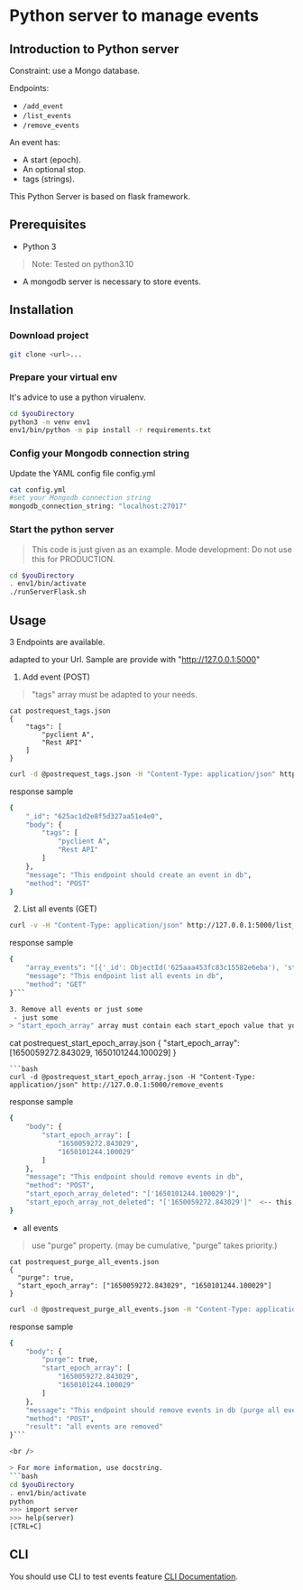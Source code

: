 # Python server to manage events

## Introduction to Python server

Constraint: use a Mongo database.

Endpoints:
* `/add_event`
* `/list_events`
* `/remove_events`
 
An event has:
* A start (epoch).
* An optional stop.
* tags (strings).

This Python Server is based on flask framework.


## Prerequisites

- Python 3
> Note: Tested on python3.10

- A mongodb server is necessary to store events.


## Installation

### Download project

```bash
git clone <url>...
```


### Prepare your virtual env

It's advice to use a python virualenv.
```bash
cd $youDirectory
python3 -m venv env1
env1/bin/python -m pip install -r requirements.txt
```

### Config your Mongodb connection string

Update the YAML config file config.yml 
```bash
cat config.yml 
#set your Mongodb connection string
mongodb_connection_string: "localhost:27017"
```

### Start the python server

> This code is just given as an example.
> Mode development: Do not use this for PRODUCTION.

```bash
cd $youDirectory
. env1/bin/activate
./runServerFlask.sh
```

## Usage

3 Endpoints are available.

adapted to your Url. Sample are provide with "http://127.0.0.1:5000"

1. Add event (POST)
> "tags" array must be adapted to your needs.
```
cat postrequest_tags.json
{
    "tags": [
        "pyclient A",
        "Rest API"
    ]
}
```
```bash
curl -d @postrequest_tags.json -H "Content-Type: application/json" http://127.0.0.1:5000/add_event
```
response sample
```bash
{
    "_id": "625ac1d2e8f5d327aa51e4e0", 
    "body": {
        "tags": [
            "pyclient A", 
            "Rest API"
        ]
    }, 
    "message": "This endpoint should create an event in db", 
    "method": "POST"
}
```

2. List all events (GET)
```bash
curl -v -H "Content-Type: application/json" http://127.0.0.1:5000/list_events
```
response sample
```bash
{
    "array_events": "[{'_id': ObjectId('625aaa453fc83c15582e6eba'), 'start_epoch': 1650108997.5920792, 'stop_epoch': -1, 'tags': ['pyclient A', 'Rest API']}, {'_id': ObjectId('625ac1d2e8f5d327aa51e4e0'), 'start_epoch': 1650115026.325763, 'stop_epoch': -1, 'tags': ['pyclient A', 'Rest API']}]", 
    "message": "This endpoint list all events in db", 
    "method": "GET"
}```

3. Remove all events or just some
 - just some
> "start_epoch_array" array must contain each start_epoch value that you want to remove.
```
cat postrequest_start_epoch_array.json
{
    "start_epoch_array": [1650059272.843029, 1650101244.100029]
}
```
```bash
curl -d @postrequest_start_epoch_array.json -H "Content-Type: application/json" http://127.0.0.1:5000/remove_events
```
response sample
```bash
{
    "body": {
        "start_epoch_array": [
            "1650059272.843029",
            "1650101244.100029"
        ]
    }, 
    "message": "This endpoint should remove events in db", 
    "method": "POST", 
    "start_epoch_array_deleted": "['1650101244.100029']",
    "start_epoch_array_not_deleted": "['1650059272.843029']"  <-- this event does not exist
}
```

 - all events
 > use "purge" property. (may be cumulative, "purge" takes priority.)
```
cat postrequest_purge_all_events.json
{
  "purge": true,
  "start_epoch_array": ["1650059272.843029", "1650101244.100029"]
}
```
```bash
curl -d @postrequest_purge_all_events.json -H "Content-Type: application/json" http://127.0.0.1:5000/remove_events
```
response sample
```bash
{
    "body": {
        "purge": true, 
        "start_epoch_array": [
            "1650059272.843029", 
            "1650101244.100029"
        ]
    }, 
    "message": "This endpoint should remove events in db (purge all events)", 
    "method": "POST", 
    "result": "all events are removed"
}```

<br />

> For more information, use docstring.
```bash
cd $youDirectory
. env1/bin/activate
python
>>> import server
>>> help(server)
[CTRL+C]
```


## CLI

You should use CLI to test events feature [CLI Documentation](https://github.com/sylvain-richard-pro/python-server/tree/master/cli).


<br />
<br />
<br />
